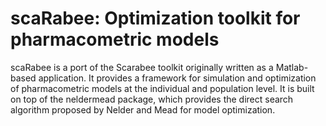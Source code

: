 # scaRabee: Optimization toolkit for pharmacometric models

scaRabee is a port of the Scarabee toolkit originally written as a Matlab-based application. It provides a framework for simulation and optimization of pharmacometric models at the individual and population level. It is built on top of the neldermead package, which provides the direct search algorithm proposed by Nelder and Mead for model optimization.
